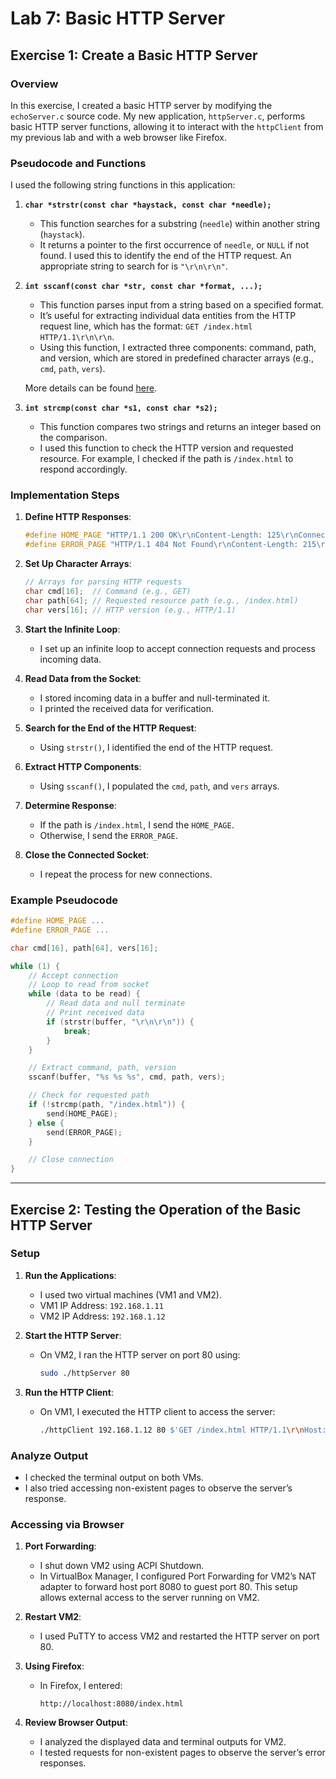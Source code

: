 # Lab 7: Basic HTTP Server

## Exercise 1: Create a Basic HTTP Server

### Overview
In this exercise, I created a basic HTTP server by modifying the `echoServer.c` source code. My new application, `httpServer.c`, performs basic HTTP server functions, allowing it to interact with the `httpClient` from my previous lab and with a web browser like Firefox.

### Pseudocode and Functions
I used the following string functions in this application:

1. **`char *strstr(const char *haystack, const char *needle);`**
   - This function searches for a substring (`needle`) within another string (`haystack`).
   - It returns a pointer to the first occurrence of `needle`, or `NULL` if not found. I used this to identify the end of the HTTP request. An appropriate string to search for is `"\r\n\r\n"`.

2. **`int sscanf(const char *str, const char *format, ...);`**
   - This function parses input from a string based on a specified format.
   - It’s useful for extracting individual data entities from the HTTP request line, which has the format: `GET /index.html HTTP/1.1\r\n\r\n`.
   - Using this function, I extracted three components: command, path, and version, which are stored in predefined character arrays (e.g., `cmd`, `path`, `vers`). 

   More details can be found [here](http://www.cplusplus.com/reference/cstdio/sscanf/).

3. **`int strcmp(const char *s1, const char *s2);`**
   - This function compares two strings and returns an integer based on the comparison.
   - I used this function to check the HTTP version and requested resource. For example, I checked if the path is `/index.html` to respond accordingly.

### Implementation Steps
1. **Define HTTP Responses**:
   ```c
   #define HOME_PAGE "HTTP/1.1 200 OK\r\nContent-Length: 125\r\nConnection: close\r\n\r\n<HTML><HEAD><TITLE>File Found</TITLE></HEAD><BODY><h2>File Found</h2><hr><p>Your requested file was found.</p></BODY></HTML>"
   #define ERROR_PAGE "HTTP/1.1 404 Not Found\r\nContent-Length: 215\r\nConnection: close\r\n\r\n<HTML><HEAD><TITLE>File Not Found</TITLE></HEAD><BODY><h2>File Not Found</h2><hr><p>Your requested file was not found.</p></BODY></HTML>"
   ```

2. **Set Up Character Arrays**:
   ```c
   // Arrays for parsing HTTP requests
   char cmd[16];  // Command (e.g., GET)
   char path[64]; // Requested resource path (e.g., /index.html)
   char vers[16]; // HTTP version (e.g., HTTP/1.1)
   ```

3. **Start the Infinite Loop**:
   - I set up an infinite loop to accept connection requests and process incoming data.

4. **Read Data from the Socket**:
   - I stored incoming data in a buffer and null-terminated it.
   - I printed the received data for verification.

5. **Search for the End of the HTTP Request**:
   - Using `strstr()`, I identified the end of the HTTP request.

6. **Extract HTTP Components**:
   - Using `sscanf()`, I populated the `cmd`, `path`, and `vers` arrays.

7. **Determine Response**:
   - If the path is `/index.html`, I send the `HOME_PAGE`.
   - Otherwise, I send the `ERROR_PAGE`.

8. **Close the Connected Socket**:
   - I repeat the process for new connections.

### Example Pseudocode
```c
#define HOME_PAGE ...
#define ERROR_PAGE ...

char cmd[16], path[64], vers[16];

while (1) {
    // Accept connection
    // Loop to read from socket
    while (data to be read) {
        // Read data and null terminate
        // Print received data
        if (strstr(buffer, "\r\n\r\n")) {
            break;
        }
    }

    // Extract command, path, version
    sscanf(buffer, "%s %s %s", cmd, path, vers);

    // Check for requested path
    if (!strcmp(path, "/index.html")) {
        send(HOME_PAGE);
    } else {
        send(ERROR_PAGE);
    }

    // Close connection
}
```

---

## Exercise 2: Testing the Operation of the Basic HTTP Server

### Setup
1. **Run the Applications**:
   - I used two virtual machines (VM1 and VM2).
   - VM1 IP Address: `192.168.1.11`
   - VM2 IP Address: `192.168.1.12`

2. **Start the HTTP Server**:
   - On VM2, I ran the HTTP server on port 80 using:
     ```bash
     sudo ./httpServer 80
     ```

3. **Run the HTTP Client**:
   - On VM1, I executed the HTTP client to access the server:
     ```bash
     ./httpClient 192.168.1.12 80 $'GET /index.html HTTP/1.1\r\nHost: 192.168.1.12\r\n\r\n'
     ```

### Analyze Output
- I checked the terminal output on both VMs.
- I also tried accessing non-existent pages to observe the server’s response.

### Accessing via Browser
1. **Port Forwarding**:
   - I shut down VM2 using ACPI Shutdown.
   - In VirtualBox Manager, I configured Port Forwarding for VM2’s NAT adapter to forward host port 8080 to guest port 80. This setup allows external access to the server running on VM2.

2. **Restart VM2**:
   - I used PuTTY to access VM2 and restarted the HTTP server on port 80.

3. **Using Firefox**:
   - In Firefox, I entered:
     ```
     http://localhost:8080/index.html
     ```

4. **Review Browser Output**:
   - I analyzed the displayed data and terminal outputs for VM2.
   - I tested requests for non-existent pages to observe the server’s error responses.